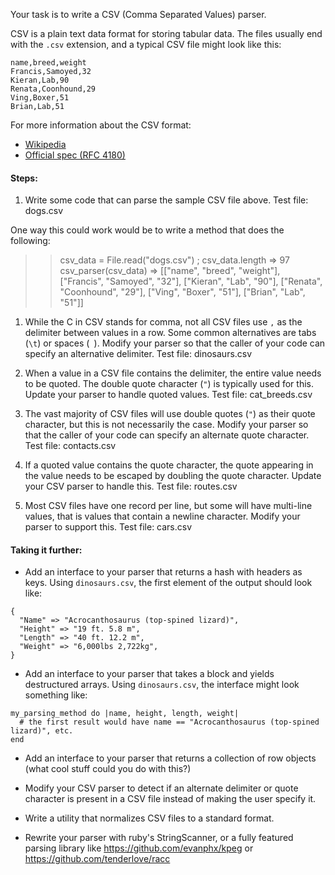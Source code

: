 Your task is to write a CSV (Comma Separated Values) parser.

CSV is a plain text data format for storing tabular data. The files usually end with the `.csv` extension, and a typical CSV file might look like this:

```
name,breed,weight
Francis,Samoyed,32
Kieran,Lab,90
Renata,Coonhound,29
Ving,Boxer,51
Brian,Lab,51
```

For more information about the CSV format:
* [Wikipedia](https://en.wikipedia.org/wiki/Comma-separated_values)
* [Official spec (RFC 4180)](https://tools.ietf.org/html/rfc4180)


#### Steps:

1. Write some code that can parse the sample CSV file above. Test file: dogs.csv

  One way this could work would be to write a method that does the following:  

  >> csv_data = File.read("dogs.csv") ; csv_data.length
  => 97
  >> csv_parser(csv_data)
  => [["name", "breed", "weight"], ["Francis", "Samoyed", "32"], ["Kieran", "Lab", "90"], ["Renata", "Coonhound", "29"], ["Ving", "Boxer", "51"], ["Brian", "Lab", "51"]]

1. While the C in CSV stands for comma, not all CSV files use `,` as the delimiter between values in a row. Some common alternatives are tabs (`\t`) or spaces (` `). Modify your parser so that the caller of your code can specify an alternative delimiter. Test file: dinosaurs.csv

1. When a value in a CSV file contains the delimiter, the entire value needs to be quoted. The double quote character (`"`) is typically used for this. Update your parser to handle quoted values. Test file: cat_breeds.csv

1. The vast majority of CSV files will use double quotes (`"`) as their quote character, but this is not necessarily the case. Modify your parser so that the caller of your code can specify an alternate quote character. Test file: contacts.csv

1. If a quoted value contains the quote character, the quote appearing in the value needs to be escaped by doubling the quote character. Update your CSV parser to handle this. Test file: routes.csv

1. Most CSV files have one record per line, but some will have multi-line values, that is values that contain a newline character. Modify your parser to support this. Test file: cars.csv


#### Taking it further:

* Add an interface to your parser that returns a hash with headers as keys. Using `dinosaurs.csv`, the first element of the output should look like:

```
{
  "Name" => "Acrocanthosaurus (top-spined lizard)",
  "Height" => "19 ft. 5.8 m",
  "Length" => "40 ft. 12.2 m",
  "Weight" => "6,000lbs 2,722kg",
}
```

* Add an interface to your parser that takes a block and yields destructured arrays. Using `dinosaurs.csv`, the interface might look something like:

```
my_parsing_method do |name, height, length, weight|
  # the first result would have name == "Acrocanthosaurus (top-spined lizard)", etc.
end
```

* Add an interface to your parser that returns a collection of row objects (what cool stuff could you do with this?)

* Modify your CSV parser to detect if an alternate delimiter or quote character is present in a CSV file instead of making the user specify it.

* Write a utility that normalizes CSV files to a standard format.

* Rewrite your parser with ruby's StringScanner, or a fully featured parsing library like https://github.com/evanphx/kpeg or https://github.com/tenderlove/racc
